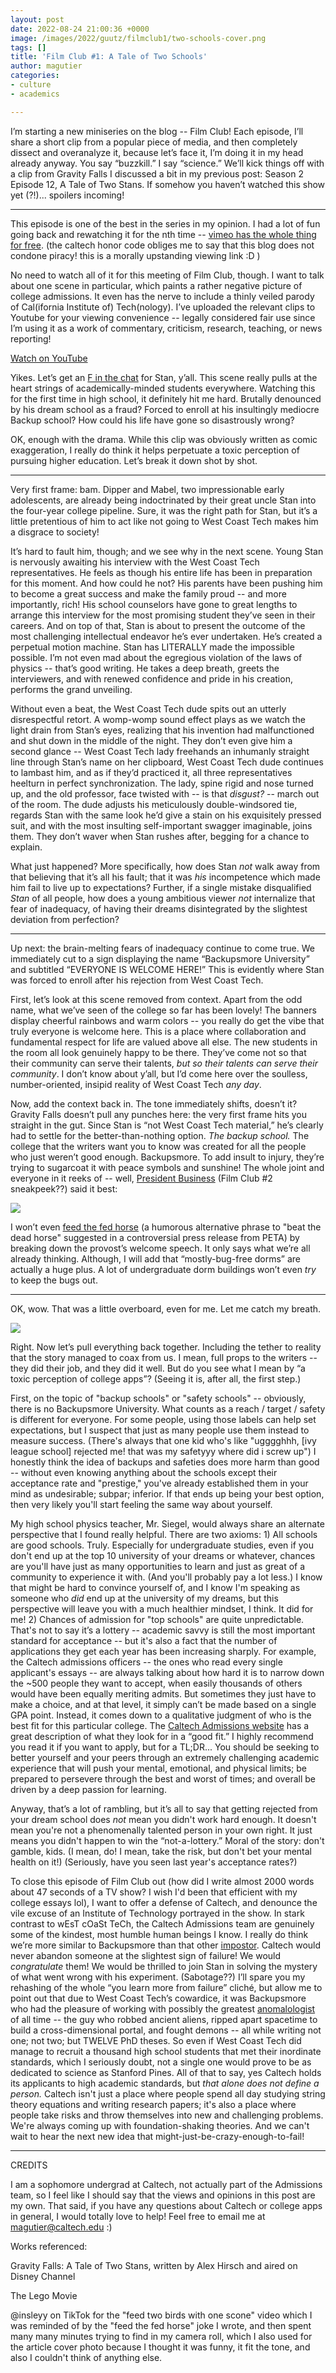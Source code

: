 ```yaml
---
layout: post
date: 2022-08-24 21:00:36 +0000
image: /images/2022/guutz/filmclub1/two-schools-cover.png
tags: []
title: 'Film Club #1: A Tale of Two Schools'
author: magutier
categories:
- culture
- academics

---
```

I’m starting a new miniseries on the blog -- Film Club! Each episode, I’ll share a short clip from a popular piece of media, and then completely dissect and overanalyze it, because let’s face it, I’m doing it in my head already anyway. You say “buzzkill.” I say “science.” We’ll kick things off with a clip from Gravity Falls I discussed a bit in my previous post: Season 2 Episode 12, A Tale of Two Stans. If somehow you haven’t watched this show yet (?!)... spoilers incoming!

***

This episode is one of the best in the series in my opinion. I had a lot of fun going back and rewatching it for the nth time -- [vimeo has the whole thing for free](https://vimeo.com/456923686). (the caltech honor code obliges me to say that this blog does not condone piracy! this is a morally upstanding viewing link :D )

No need to watch all of it for this meeting of Film Club, though. I want to talk about one scene in particular, which paints a rather negative picture of college admissions. It even has the nerve to include a thinly veiled parody of Cal(ifornia Institute of) Tech(nology). I’ve uploaded the relevant clips to Youtube for your viewing convenience -- legally considered fair use since I’m using it as a work of commentary, criticism, research, teaching, or news reporting!

[Watch on YouTube](https://www.youtube.com/watch?v=ugp1TlSUkY4)

Yikes. Let’s get an [F in the chat](https://en.wikipedia.org/wiki/Press_F_to_pay_respects) for Stan, y’all. This scene really pulls at the heart strings of academically-minded students everywhere. Watching this for the first time in high school, it definitely hit me hard. Brutally denounced by his dream school as a fraud? Forced to enroll at his insultingly mediocre Backup school? How could his life have gone so disastrously wrong?

OK, enough with the drama. While this clip was obviously written as comic exaggeration, I really do think it helps perpetuate a toxic perception of pursuing higher education. Let’s break it down shot by shot.

***

Very first frame: bam. Dipper and Mabel, two impressionable early adolescents, are already being indoctrinated by their great uncle Stan into the four-year college pipeline. Sure, it was the right path for Stan, but it’s a little pretentious of him to act like not going to West Coast Tech makes him a disgrace to society!

It’s hard to fault him, though; and we see why in the next scene. Young Stan is nervously awaiting his interview with the West Coast Tech representatives. He feels as though his entire life has been in preparation for this moment. And how could he not? His parents have been pushing him to become a great success and make the family proud -- and more importantly, rich! His school counselors have gone to great lengths to arrange this interview for the most promising student they’ve seen in their careers. And on top of that, Stan is about to present the outcome of the most challenging intellectual endeavor he’s ever undertaken. He’s created a perpetual motion machine. Stan has LITERALLY made the impossible possible. I’m not even mad about the egregious violation of the laws of physics -- that’s good writing. He takes a deep breath, greets the interviewers, and with renewed confidence and pride in his creation, performs the grand unveiling.

Without even a beat, the West Coast Tech dude spits out an utterly disrespectful retort. A womp-womp sound effect plays as we watch the light drain from Stan’s eyes, realizing that his invention had malfunctioned and shut down in the middle of the night. They don’t even give him a second glance -- West Coast Tech lady freehands an inhumanly straight line through Stan’s name on her clipboard, West Coast Tech dude continues to lambast him, and as if they’d practiced it, all three representatives heelturn in perfect synchronization. The lady, spine rigid and nose turned up, and the old professor, face twisted with -- is that _disgust?_ -- march out of the room. The dude adjusts his meticulously double-windsored tie, regards Stan with the same look he’d give a stain on his exquisitely pressed suit, and with the most insulting self-important swagger imaginable, joins them. They don’t waver when Stan rushes after, begging for a chance to explain.

What just happened? More specifically, how does Stan _not_ walk away from that believing that it’s all his fault; that it was _his_ incompetence which made him fail to live up to expectations? Further, if a single mistake disqualified _Stan_ of all people, how does a young ambitious viewer _not_ internalize that fear of inadequacy, of having their dreams disintegrated by the slightest deviation from perfection?

***

Up next: the brain-melting fears of inadequacy continue to come true. We immediately cut to a sign displaying the name “Backupsmore University” and subtitled “EVERYONE IS WELCOME HERE!” This is evidently where Stan was forced to enroll after his rejection from West Coast Tech.

First, let’s look at this scene removed from context. Apart from the odd name, what we’ve seen of the college so far has been lovely! The banners display cheerful rainbows and warm colors -- you really do get the vibe that truly everyone is welcome here. This is a place where collaboration and fundamental respect for life are valued above all else. The new students in the room all look genuinely happy to be there. They’ve come not so that their community can serve their talents, _but so their talents can serve their community_. I don’t know about y’all, but I’d come here over the soulless, number-oriented, insipid reality of West Coast Tech _any day_.

Now, add the context back in. The tone immediately shifts, doesn’t it? Gravity Falls doesn’t pull any punches here: the very first frame hits you straight in the gut. Since Stan is “not West Coast Tech material,” he’s clearly had to settle for the better-than-nothing option. _The backup school._ The college that the writers want you to know was created for all the people who just weren’t good enough. Backupsmore. To add insult to injury, they’re trying to sugarcoat it with peace symbols and sunshine! The whole joint and everyone in it reeks of -- well, [President Business](/images/2022/guutz/filmclub1/business.mp4) (Film Club #2 sneakpeek??) said it best:

![](/images/2022/guutz/filmclub1/baloney.gif)

I won’t even [feed the fed horse](/images/2022/guutz/filmclub1/peta.mp4) (a humorous alternative phrase to "beat the dead horse" suggested in a controversial press release from PETA)  by breaking down the provost’s welcome speech. It only says what we’re all already thinking. Although, I will add that “mostly-bug-free dorms” are actually a huge plus. A lot of undergraduate dorm buildings won’t even _try_ to keep the bugs out.

***

OK, wow. That was a little overboard, even for me. Let me catch my breath.

![](/images/2022/guutz/filmclub1/square-breathing.gif)

Right. Now let’s pull everything back together. Including the tether to reality that the story managed to coax from us. I mean, full props to the writers -- they did their job, and they did it well. But do you see what I mean by “a toxic perception of college apps”? (Seeing it is, after all, the first step.)

First, on the topic of "backup schools" or "safety schools" -- obviously, there is no Backupsmore University. What counts as a reach / target / safety is different for everyone. For some people, using those labels can help set expectations, but I suspect that just as many people use them instead to measure success. (There's always that one kid who's like "ugggghhh, \[ivy league school\] rejected me! that was my safetyyy where did i screw up") I honestly think the idea of backups and safeties does more harm than good -- without even knowing anything about the schools except their acceptance rate and "prestige," you've already established them in your mind as undesirable; subpar; inferior. If that ends up being your best option, then very likely you'll start feeling the same way about yourself.

My high school physics teacher, Mr. Siegel, would always share an alternate perspective that I found really helpful. There are two axioms: 1) All schools are good schools. Truly. Especially for undergraduate studies, even if you don't end up at the top 10 university of your dreams or whatever, chances are you'll have just as many opportunities to learn and just as great of a community to experience it with. (And you'll probably pay a lot less.) I know that might be hard to convince yourself of, and I know I'm speaking as someone who _did_ end up at the university of my dreams, but this perspective will leave you with a much healthier mindset, I think. It did for me! 2) Chances of admission for "top schools" are quite unpredictable. That's not to say it’s a lottery -- academic savvy is still the most important standard for acceptance -- but it's also a fact that the number of applications they get each year has been increasing sharply. For example, the Caltech admissions officers -- the ones who read every single applicant's essays -- are always talking about how hard it is to narrow down the \~500 people they want to accept, when easily thousands of others would have been equally meriting admits. But sometimes they just have to make a choice, and at that level, it simply can’t be made based on a single GPA point. Instead, it comes down to a qualitative judgment of who is the best fit for this particular college. The [Caltech Admissions website](https://www.admissions.caltech.edu/apply/what-we-look-for/) has a great description of what they look for in a “good fit.” I highly recommend you read it if you want to apply, but for a TL;DR... You should be seeking to better yourself and your peers through an extremely challenging academic experience that will push your mental, emotional, and physical limits; be prepared to persevere through the best and worst of times; and overall be driven by a deep passion for learning.

Anyway, that’s a lot of rambling, but it’s all to say that getting rejected from your dream school does _not_ mean you didn't work hard enough. It doesn't mean you're not a phenomenally talented person in your own right. It just means you didn't happen to win the “not-a-lottery.” Moral of the story: don't gamble, kids. (I mean, do! I mean, take the risk, but don't bet your mental health on it!) (Seriously, have you seen last year's acceptance rates?)

To close this episode of Film Club out (how did I write almost 2000 words about 47 seconds of a TV show? I wish I'd been that efficient with my college essays lol), I want to offer a defense of Caltech, and denounce the vile excuse of an Institute of Technology portrayed in the show. In stark contrast to wEsT cOaSt TeCh, the Caltech Admissions team are genuinely some of the kindest, most humble human beings I know. I really do think we’re more similar to Backupsmore than that other [impostor](https://caltechadmissions.blog/impostor-syndrome-at-caltech-an-honest-discussion/). Caltech would never abandon someone at the slightest sign of failure! We would _congratulate_ them! We would be thrilled to join Stan in solving the mystery of what went wrong with his experiment. (Sabotage??) I’ll spare you my rehashing of the whole “you learn more from failure” cliché, but allow me to point out that due to West Coast Tech’s cowardice, it was Backupsmore who had the pleasure of working with possibly the greatest [anomalologist](https://www.youtube.com/watch?v=XNOiw-PrnaQ&ab_channel=DisneyMENA) of all time -- the guy who robbed ancient aliens, ripped apart spacetime to build a cross-dimensional portal, and fought demons -- all while writing not one; not two; but TWELVE PhD theses. So even if West Coast Tech did manage to recruit a thousand high school students that met their inordinate standards, which I seriously doubt, not a single one would prove to be as dedicated to science as Stanford Pines. All of that to say, yes Caltech holds its applicants to high academic standards, but _that alone does not define a person._ Caltech isn't just a place where people spend all day studying string theory equations and writing research papers; it's also a place where people take risks and throw themselves into new and challenging problems. We're always coming up with foundation-shaking theories. And we can't wait to hear the next new idea that might-just-be-crazy-enough-to-fail!

***

CREDITS

I am a sophomore undergrad at Caltech, not actually part of the Admissions team, so I feel like I should say that the views and opinions in this post are my own. That said, if you have any questions about Caltech or college apps in general, I would totally love to help! Feel free to email me at [magutier@caltech.edu](mailto:magutier@caltech.edu) :)

Works referenced:

Gravity Falls: A Tale of Two Stans, written by Alex Hirsch and aired on Disney Channel

The Lego Movie

@insleyy on TikTok for the "feed two birds with one scone" video which I was reminded of by the "feed the fed horse" joke I wrote, and then spent many many minutes trying to find in my camera roll, which I also used for the article cover photo because I thought it was funny, it fit the tone, and also I couldn't think of anything else.